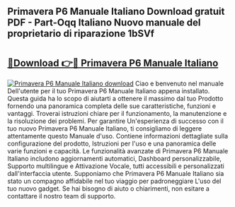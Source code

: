 ## Primavera P6 Manuale Italiano Download gratuit PDF - Part-Oqq Italiano Nuovo manuale del proprietario di riparazione 1bSVf

# <h2><a href="http://dfaxmto.blite.top/?on=Primavera+P6+Manuale+Italiano">🔗Download 👉🔴 Primavera P6 Manuale Italiano</a></h2>

[![Primavera P6 Manuale Italiano download](https://i.imgur.com/lujVjoI.png)](http://dfaxmto.blite.top/?on=Primavera+P6+Manuale+Italiano)
Ciao e benvenuto nel manuale Dell'utente per il tuo Primavera P6 Manuale Italiano appena installato. Questa guida ha lo scopo di aiutarti a ottenere il massimo dal tuo Prodotto fornendo una panoramica completa delle sue caratteristiche, funzioni e vantaggi. Troverai istruzioni chiare per il funzionamento, la manutenzione e la risoluzione dei problemi. Per garantire Un'esperienza di successo con il tuo nuovo Primavera P6 Manuale Italiano, ti consigliamo di leggere attentamente questo Manuale d'uso. Contiene informazioni dettagliate sulla configurazione del prodotto, Istruzioni per l'uso e una panoramica delle varie funzioni e capacità. Le funzionalità avanzate di Primavera P6 Manuale Italiano includono aggiornamenti automatici, Dashboard personalizzabile, Supporto multilingue e Attivazione Vocale, tutti accessibili e personalizzati dall'interfaccia utente. Supponiamo che Primavera P6 Manuale Italiano sia stato un compagno affidabile nel tuo viaggio per padroneggiare L'uso del tuo nuovo gadget. Se hai bisogno di aiuto o chiarimenti, non esitare a contattare il nostro team di supporto.
